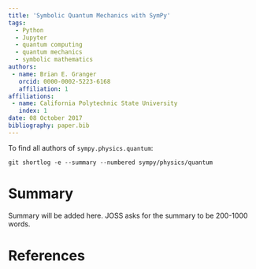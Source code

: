```yaml
---
title: 'Symbolic Quantum Mechanics with SymPy'
tags:
  - Python
  - Jupyter
  - quantum computing
  - quantum mechanics
  - symbolic mathematics
authors:
 - name: Brian E. Granger
   orcid: 0000-0002-5223-6168
   affiliation: 1
affiliations:
 - name: California Polytechnic State University
   index: 1
date: 08 October 2017
bibliography: paper.bib
---
```


To find all authors of `sympy.physics.quantum`:

```
git shortlog -e --summary --numbered sympy/physics/quantum
```

# Summary

Summary will be added here. JOSS asks for the summary to be 200-1000 words.

# References

